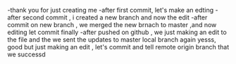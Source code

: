 -thank you for just creating me 
-after first commit, let's make an edting 
-after second commit , i created a new branch and now the edit 
-after commit on new branch , we merged the new brnach to master ,and now editing let commit finally 
-after pushed on github , we just making an edit to the file and the we sent the updates to master local branch again
yesss, good but just making an edit , let's commit and tell remote origin branch that we successd 

